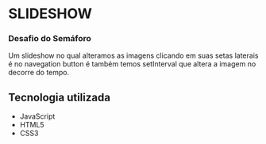<h1>SLIDESHOW</h1>

### Desafio do Semáforo
<p>
    Um slideshow no qual alteramos as imagens clicando em suas setas laterais é no navegation button é também      
    temos setInterval que altera a imagem no decorre do tempo.
</p>

## Tecnologia utilizada

- JavaScript
- HTML5
- CSS3
